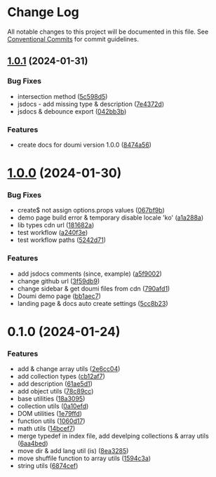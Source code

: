 # Change Log

All notable changes to this project will be documented in this file.
See [Conventional Commits](https://conventionalcommits.org) for commit guidelines.

## [1.0.1](https://github.com/janghye0k/doumi/compare/v1.0.0...v1.0.1) (2024-01-31)

### Bug Fixes

- intersection method ([5c598d5](https://github.com/janghye0k/doumi/commit/5c598d5a90d50d1eee9b35a3a6e10aea1b4908ad))
- jsdocs - add missing type & description ([7e4372d](https://github.com/janghye0k/doumi/commit/7e4372d8a5e35f07f817bd707d593418173150f1))
- jsdocs & debounce export ([042bb3b](https://github.com/janghye0k/doumi/commit/042bb3b90bfa4ac3259d2a4466e725941d87e6a5))

### Features

- create docs for doumi version 1.0.0 ([8474a56](https://github.com/janghye0k/doumi/commit/8474a56603de3f711bc80f5a3e2e3f6afcaa8e74))

# [1.0.0](https://github.com/janghye0k/doumi/compare/v0.1.0...v1.0.0) (2024-01-30)

### Bug Fixes

- create$ not assign options.props values ([067bf9b](https://github.com/janghye0k/doumi/commit/067bf9bbe307d534e83c640c81806bd4ea7825e1))
- demo page build error & temporary disable locale 'ko' ([a1a288a](https://github.com/janghye0k/doumi/commit/a1a288ad134a327fc327a93b7462a4345e9c179a))
- lib types cdn url ([181682a](https://github.com/janghye0k/doumi/commit/181682a05f43432be9981b5c2ddc5173a610bbc2))
- test workflow ([a240f3e](https://github.com/janghye0k/doumi/commit/a240f3e5daace2829f08e0e2790ed2ff836b0616))
- test workflow paths ([5242d71](https://github.com/janghye0k/doumi/commit/5242d714c41adbf1f36970c684cac1931d1a73ac))

### Features

- add jsdocs comments (since, example) ([a5f9002](https://github.com/janghye0k/doumi/commit/a5f9002d52b1ce3e9dbea71b3549f58500313fa9))
- change github url ([3f59db9](https://github.com/janghye0k/doumi/commit/3f59db90a3d9617a8c1240c7258bf14f4f9b4ba2))
- change sidebar & get doumi files from cdn ([790afd1](https://github.com/janghye0k/doumi/commit/790afd1c8a8f6919a9043cca45a9a8f52db6230a))
- Doumi demo page ([bb1aec7](https://github.com/janghye0k/doumi/commit/bb1aec751e699ae036fc537fb2208690e320b676))
- landing page & docs auto create settings ([5cc8b23](https://github.com/janghye0k/doumi/commit/5cc8b238c1372349ecb3ff2528255b163adfd59f))

# 0.1.0 (2024-01-24)

### Features

- add & change array utils ([2e6cc04](https://github.com/janghye0k/doumi/commit/2e6cc04ba688cf3e15fe8982b1279887cd9d7d90))
- add collection types ([cb12af7](https://github.com/janghye0k/doumi/commit/cb12af711a54766b811fefa3facbfafe2771db3f))
- add description ([61ae5d1](https://github.com/janghye0k/doumi/commit/61ae5d1ac4fec3c2f2783703643a832013f22996))
- add object utils ([78c89cc](https://github.com/janghye0k/doumi/commit/78c89cc225051cc3e1fe7edf25b68ede35eedd9c))
- base utilities ([18a3095](https://github.com/janghye0k/doumi/commit/18a3095e04b826f75b45a86dfd7070100a6af620))
- collection utils ([0a10efd](https://github.com/janghye0k/doumi/commit/0a10efdbbd15d115553a3a8651234bb44d601e83))
- DOM utilities ([1e79ffd](https://github.com/janghye0k/doumi/commit/1e79ffd860936293ca6bc1e994ad25fbba328f11))
- function utils ([1060d17](https://github.com/janghye0k/doumi/commit/1060d17a94fbd3f78314cd633ca49117010acd59))
- math utils ([14bcef7](https://github.com/janghye0k/doumi/commit/14bcef7f85d01af54192d522b7381e42594c8bad))
- merge typedef in index file, add develping collections & array utils ([6aa4bed](https://github.com/janghye0k/doumi/commit/6aa4bed22553ad2d2c0d4cbc975b751d863a99a5))
- move dir & add lang util (is) ([8ea3285](https://github.com/janghye0k/doumi/commit/8ea3285ef99f00c74ce15c010bfb68d12568f71a))
- move shuffile function to array utils ([1594c3a](https://github.com/janghye0k/doumi/commit/1594c3aa2d2840421332d9b7fb7c66c1b68f4b33))
- string utils ([6874cef](https://github.com/janghye0k/doumi/commit/6874cef3108ed0a292221d245b6414ec803cc8cf))
